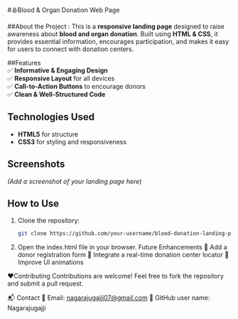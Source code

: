 #🩸Blood & Organ Donation Web Page  

##About the Project :
This is a **responsive landing page** designed to raise awareness about **blood and organ donation**. 
Built using **HTML & CSS**, it provides essential information, encourages participation, and makes it easy for users to connect with donation centers.  

##Features  
✅ **Informative & Engaging Design**  
✅ **Responsive Layout** for all devices  
✅ **Call-to-Action Buttons** to encourage donors  
✅ **Clean & Well-Structured Code**  

## Technologies Used  
- **HTML5** for structure  
- **CSS3** for styling and responsiveness  

## Screenshots  
_(Add a screenshot of your landing page here)_  

## How to Use  
1. Clone the repository:  
   ```bash
   git clone https://github.com/your-username/blood-donation-landing-page.git
2. Open the index.html file in your browser.
   Future Enhancements
🔹 Add a donor registration form
🔹 Integrate a real-time donation center locator
🔹 Improve UI animations

❤️Contributing
Contributions are welcome! Feel free to fork the repository and submit a pull request.

📬 Contact
📧 Email: nagarajugajji07@gmail.com
🔗 GitHub user name: Nagarajugajji 
